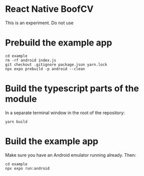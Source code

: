 # React Native BoofCV

This is an experiment. Do not use

# Prebuild the example app

```
cd example
rm -rf android index.js
git checkout .gitignore package.json yarn.lock
npx expo prebuild -p android --clean
```

# Build the typescript parts of the module

In a separate terminal window in the root of the repository:

```
yarn build
```

# Build the example app

Make sure you have an Android emulator running already. Then:

```
cd example
npx expo run:android
```
